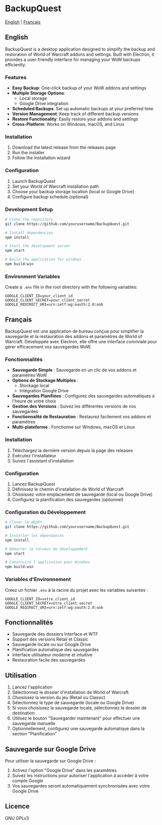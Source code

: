 # BackupQuest

[English](#english) | [Français](#français)

## English

BackupQuest is a desktop application designed to simplify the backup and restoration of World of Warcraft addons and settings. Built with Electron, it provides a user-friendly interface for managing your WoW backups efficiently.

### Features

- **Easy Backup**: One-click backup of your WoW addons and settings
- **Multiple Storage Options**:
  - Local storage
  - Google Drive integration
- **Scheduled Backups**: Set up automatic backups at your preferred time
- **Version Management**: Keep track of different backup versions
- **Restore Functionality**: Easily restore your addons and settings
- **Cross-Platform**: Works on Windows, macOS, and Linux

### Installation

1. Download the latest release from the releases page
2. Run the installer
3. Follow the installation wizard

### Configuration

1. Launch BackupQuest
2. Set your World of Warcraft installation path
3. Choose your backup storage location (local or Google Drive)
4. Configure backup schedule (optional)

### Development Setup

```bash
# Clone the repository
git clone https://github.com/yourusername/BackupQuest.git

# Install dependencies
npm install

# Start the development server
npm start

# Build the application for windows
npm build:win
```

### Environment Variables

Create a `.env` file in the root directory with the following variables:

```
GOOGLE_CLIENT_ID=your_client_id
GOOGLE_CLIENT_SECRET=your_client_secret
GOOGLE_REDIRECT_URI=urn:ietf:wg:oauth:2.0:oob
```

## Français

BackupQuest est une application de bureau conçue pour simplifier la sauvegarde et la restauration des addons et paramètres de World of Warcraft. Développée avec Electron, elle offre une interface conviviale pour gérer efficacement vos sauvegardes WoW.

### Fonctionnalités

- **Sauvegarde Simple** : Sauvegarde en un clic de vos addons et paramètres WoW
- **Options de Stockage Multiples** :
  - Stockage local
  - Intégration Google Drive
- **Sauvegardes Planifiées** : Configurez des sauvegardes automatiques à l'heure de votre choix
- **Gestion des Versions** : Suivez les différentes versions de vos sauvegardes
- **Fonctionnalité de Restauration** : Restaurez facilement vos addons et paramètres
- **Multi-plateforme** : Fonctionne sur Windows, macOS et Linux

### Installation

1. Téléchargez la dernière version depuis la page des releases
2. Exécutez l'installateur
3. Suivez l'assistant d'installation

### Configuration

1. Lancez BackupQuest
2. Définissez le chemin d'installation de World of Warcraft
3. Choisissez votre emplacement de sauvegarde (local ou Google Drive)
4. Configurez la planification des sauvegardes (optionnel)

### Configuration du Développement

```bash
# Cloner le dépôt
git clone https://github.com/yourusername/BackupQuest.git

# Installer les dépendances
npm install

# Démarrer le serveur de développement
npm start

# Construire l'application pour Windows
npm build:win
```

### Variables d'Environnement

Créez un fichier `.env` à la racine du projet avec les variables suivantes :

```
GOOGLE_CLIENT_ID=votre_client_id
GOOGLE_CLIENT_SECRET=votre_client_secret
GOOGLE_REDIRECT_URI=urn:ietf:wg:oauth:2.0:oob
```

## Fonctionnalités

- Sauvegarde des dossiers Interface et WTF
- Support des versions Retail et Classic
- Sauvegarde locale ou sur Google Drive
- Planification automatique des sauvegardes
- Interface utilisateur moderne et intuitive
- Restauration facile des sauvegardes

## Utilisation

1. Lancez l'application
2. Sélectionnez le dossier d'installation de World of Warcraft
3. Choisissez la version du jeu (Retail ou Classic)
4. Sélectionnez le type de sauvegarde (locale ou Google Drive)
5. Si vous choisissez la sauvegarde locale, sélectionnez le dossier de destination
6. Utilisez le bouton "Sauvegarder maintenant" pour effectuer une sauvegarde manuelle
7. Optionnellement, configurez une sauvegarde automatique dans la section "Planification"

## Sauvegarde sur Google Drive

Pour utiliser la sauvegarde sur Google Drive :

1. Activez l'option "Google Drive" dans les paramètres
2. Suivez les instructions pour autoriser l'application à accéder à votre compte Google
3. Vos sauvegardes seront automatiquement synchronisées avec votre Google Drive

## Licence

GNU GPLv3